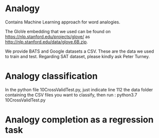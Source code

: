 # Analogy
Contains Machine Learning approach for word analogies.


The GloVe embedding that we used can be found on https://nlp.stanford.edu/projects/glove/ as http://nlp.stanford.edu/data/glove.6B.zip.

We provide BATS and Google datasets a CSV.  These are the data we used to train and test.
Regarding SAT dataset, please kindly ask Peter Turney.

# Analogy classification 
In the python file 10CrossValidTest.py, just indicate line 112 the data folder containing the CSV files you want to classify,
then run : python3.7 10CrossValidTest.py

# Analogy completion as a regression task
